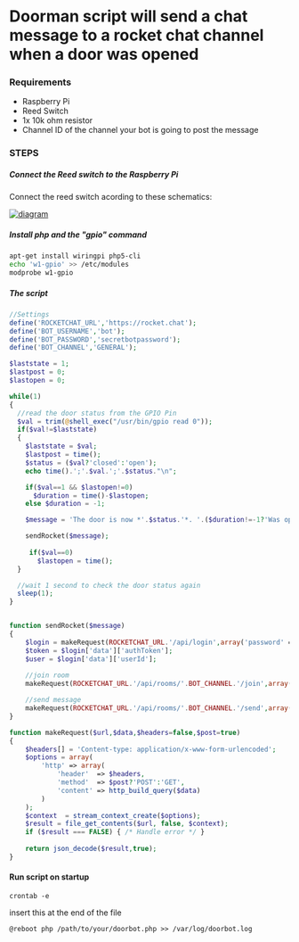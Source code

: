 # Doorman script will send a chat message to a rocket chat channel when a door was opened

### Requirements

- Raspberry Pi
- Reed Switch
- 1x 10k ohm resistor
- Channel ID of the channel your bot is going to post the message

### STEPS

##### Connect the Reed switch to the Raspberry Pi

Connect the reed switch acording to these schematics:

[![diagram](https://www.pictshare.net/300/8c24794483.jpg)]((https://www.pictshare.net/store/8c24794483.jpg))

##### Install php and the "gpio" command

```bash
apt-get install wiringpi php5-cli
echo 'w1-gpio' >> /etc/modules
modprobe w1-gpio
```

##### The script 


```php
//Settings
define('ROCKETCHAT_URL','https://rocket.chat');
define('BOT_USERNAME','bot');
define('BOT_PASSWORD','secretbotpassword');
define('BOT_CHANNEL','GENERAL');

$laststate = 1;
$lastpost = 0;
$lastopen = 0;

while(1)
{
  //read the door status from the GPIO Pin
  $val = trim(@shell_exec("/usr/bin/gpio read 0"));
  if($val!=$laststate)
  {
    $laststate = $val;
    $lastpost = time();
    $status = ($val?'closed':'open');
    echo time().';'.$val.';'.$status."\n";

    if($val==1 && $lastopen!=0)
      $duration = time()-$lastopen;
    else $duration = -1;

    $message = 'The door is now *'.$status.'*. '.($duration!=-1?'Was open for `'.$duration.' seconds.`':'');

    sendRocket($message);
    
     if($val==0)
       $lastopen = time();
  }

  //wait 1 second to check the door status again
  sleep(1);
}


function sendRocket($message)
{
    $login = makeRequest(ROCKETCHAT_URL.'/api/login',array('password' => BOT_USERNAME, 'user' => BOT_USERNAME));
    $token = $login['data']['authToken'];
    $user = $login['data']['userId'];
    
    //join room
    makeRequest(ROCKETCHAT_URL.'/api/rooms/'.BOT_CHANNEL.'/join',array(),array('X-Auth-Token: '.$token,'X-User-Id: '.$user));

    //send message
    makeRequest(ROCKETCHAT_URL.'/api/rooms/'.BOT_CHANNEL.'/send',array('msg'=>$message),array('X-Auth-Token: '.$token,'X-User-Id: '.$user));
}

function makeRequest($url,$data,$headers=false,$post=true)
{
    $headers[] = 'Content-type: application/x-www-form-urlencoded';
    $options = array(
        'http' => array(
            'header'  => $headers,
            'method'  => $post?'POST':'GET',
            'content' => http_build_query($data)
        )
    );
    $context  = stream_context_create($options);
    $result = file_get_contents($url, false, $context);
    if ($result === FALSE) { /* Handle error */ }
    
    return json_decode($result,true);
}

```

#### Run script on startup

```crontab -e```

insert this at the end of the file

```@reboot php /path/to/your/doorbot.php >> /var/log/doorbot.log```